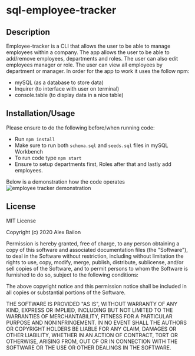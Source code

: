 # sql-employee-tracker
 
## Description
Employee-tracker is a CLI that allows the user to be able to manage employees within a company. The app allows the user to be able to add/remove employees, departments and roles. The user can also edit employees manager or role. The user can view all employees by department or manager. In order for the app to work it uses the follow npm:
* mySQL (as a database to store data)
* Inquirer (to interface with user on terminal)
* console.table (to display data in a nice table)

## Installation/Usage
Please ensure to do the following before/when running code:
* Run `npm install`
* Make sure to run both `schema.sql` and `seeds.sql` files in mySQL Workbench
* To run code type `npm start`
* Ensure to setup departments first, Roles after that and lastly add employees.

Below is a demonstration how the code operates  
![employee tracker demonstration](./assets/sql-Employee-Tracker.gif)

## License
MIT License

Copyright (c) 2020 Alex Bailon

Permission is hereby granted, free of charge, to any person obtaining a copy of this software and associated documentation files (the "Software"), to deal in the Software without restriction, including without limitation the rights to use, copy, modify, merge, publish, distribute, sublicense, and/or sell copies of the Software, and to permit persons to whom the Software is furnished to do so, subject to the following conditions:

The above copyright notice and this permission notice shall be included in all copies or substantial portions of the Software.

THE SOFTWARE IS PROVIDED "AS IS", WITHOUT WARRANTY OF ANY KIND, EXPRESS OR IMPLIED, INCLUDING BUT NOT LIMITED TO THE WARRANTIES OF MERCHANTABILITY, FITNESS FOR A PARTICULAR PURPOSE AND NONINFRINGEMENT. IN NO EVENT SHALL THE AUTHORS OR COPYRIGHT HOLDERS BE LIABLE FOR ANY CLAIM, DAMAGES OR OTHER LIABILITY, WHETHER IN AN ACTION OF CONTRACT, TORT OR OTHERWISE, ARISING FROM, OUT OF OR IN CONNECTION WITH THE SOFTWARE OR THE USE OR OTHER DEALINGS IN THE SOFTWARE.